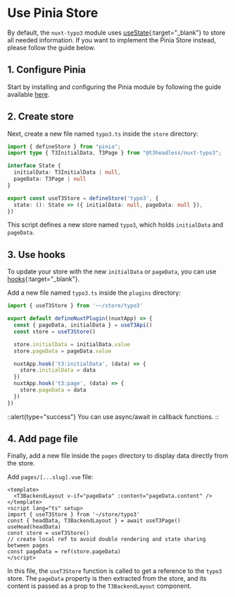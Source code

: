 # Use Pinia Store

By default, the `nuxt-typo3` module uses [useState](https://nuxt.com/docs/api/composables/use-state){:target="_blank"} to store all needed information. If you want to implement the Pinia Store instead, please follow the guide below.

## 1. Configure Pinia

Start by installing and configuring the Pinia module by following the guide available [here](https://pinia.vuejs.org/ssr/nuxt.html).

## 2. Create store

Next, create a new file named `typo3.ts` inside the `store` directory:

```ts [store/typo3.ts]
import { defineStore } from "pinia";
import type { T3InitialData, T3Page } from "@t3headless/nuxt-typo3";

interface State {
  initialData: T3InitialData | null,
  pageData: T3Page | null
}

export const useT3Store = defineStore('typo3', {
  state: (): State => ({ initialData: null, pageData: null }),
})
```

This script defines a new store named `typo3`, which holds `initialData` and `pageData`.

## 3. Use hooks

To update your store with the new `initialData` or `pageData`, you can use [hooks](https://nuxt.com/docs/guide/going-further/hooks){:target="_blank"}. 

Add a new file named `typo3.ts` inside the `plugins` directory:

```js [plugins/typo3.ts]
import { useT3Store } from '~~/store/typo3'

export default defineNuxtPlugin((nuxtApp) => {
  const { pageData, initialData } = useT3Api()
  const store = useT3Store()

  store.initialData = initialData.value
  store.pageData = pageData.value

  nuxtApp.hook('t3:initialData', (data) => {
    store.initialData = data
  })
  nuxtApp.hook('t3:page', (data) => {
    store.pageData = data
  })
})

```

::alert{type="success"}
You can use async/await in callback functions.
::

## 4. Add page file

Finally, add a new file inside the `pages` directory to display data directly from the store.

Add `pages/[...slug].vue` file:

```vue [pages/[...slug].vue]
<template>
  <T3BackendLayout v-if="pageData" :content="pageData.content" />
</template>
<script lang="ts" setup>
import { useT3Store } from '~/store/typo3'
const { headData, T3BackendLayout } = await useT3Page()
useHead(headData)
const store = useT3Store()
// create local ref to avoid double rendering and state sharing between pages
const pageData = ref(store.pageData)
</script>
```

In this file, the `useT3Store` function is called to get a reference to the `typo3` store. The `pageData` property is then extracted from the store, and its content is passed as a prop to the `T3BackendLayout` component.
